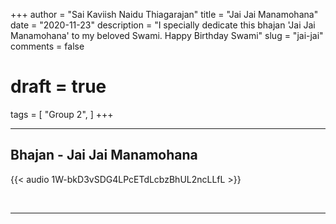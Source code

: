 +++
author = "Sai Kaviish Naidu Thiagarajan"
title = "Jai Jai Manamohana"
date = "2020-11-23"
description = "I specially dedicate this bhajan 'Jai Jai Manamohana' to my beloved Swami. Happy Birthday Swami"
slug = "jai-jai"
comments = false
# draft = true
tags = [
    "Group 2",
]
+++

---

## Bhajan - Jai Jai Manamohana

{{< audio 1W-bkD3vSDG4LPcETdLcbzBhUL2ncLLfL >}}

<br>

---
